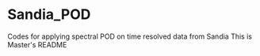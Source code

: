 # Sandia_POD
Codes for applying spectral POD on time resolved data from Sandia
This is Master's README
